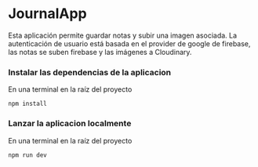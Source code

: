 # JournalApp 

Esta aplicación permite guardar notas y subir una imagen asociada. 
La autenticación de usuario está basada en el provider de google de firebase, las notas se suben firebase y las imágenes a Cloudinary.

### Instalar las dependencias de la aplicacion 
En una terminal en la raíz del proyecto
```
npm install 
```

### Lanzar la aplicacion localmente 
En una terminal en la raíz del proyecto
```
npm run dev
```
